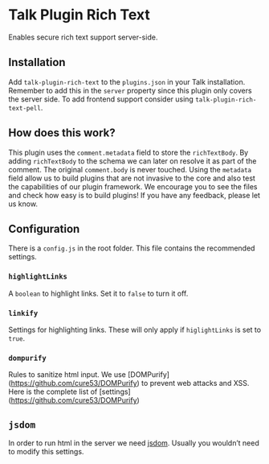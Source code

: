 # Talk Plugin Rich Text 
Enables secure rich text support server-side.


## Installation
Add `talk-plugin-rich-text` to the `plugins.json` in your Talk installation. Remember to add this in the `server` property since this plugin only covers the server side. To add frontend support consider using `talk-plugin-rich-text-pell`.

## How does this work?
This plugin uses the `comment.metadata` field to store the `richTextBody`. By adding `richTextBody` to the schema we can later on resolve it as part of the comment. The original `comment.body` is never touched. Using the `metadata` field allow us to build plugins that are not invasive to the core and also test the capabilities of our plugin framework. We encourage you to see the files and check how easy is to build plugins! If you have any feedback, please let us know.

## Configuration
There is a `config.js` in the root folder. This file contains the recommended settings. 

### `highlightLinks`
A `boolean` to highlight links.  Set it to `false` to turn it off.

### `linkify`
Settings for highlighting links. These will only apply if `higlightLinks` is set to `true`.

### `dompurify`
Rules to sanitize html input.  We use [DOMPurify] (https://github.com/cure53/DOMPurify) to prevent web attacks and XSS. Here is the complete list of [settings] (https://github.com/cure53/DOMPurify)

## `jsdom`
In order to run html in the server we need [jsdom](https://github.com/jsdom/jsdom). Usually you wouldn’t need to modify this settings. 
